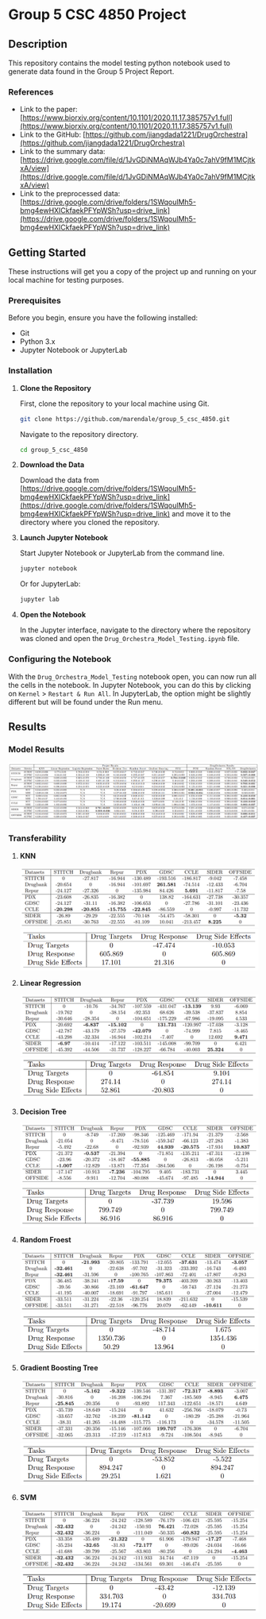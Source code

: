 # Group 5 CSC 4850 Project

## Description

This repository contains the model testing python notebook used to generate data found in the Group 5 Project Report.

### References

- Link to the paper: [https://www.biorxiv.org/content/10.1101/2020.11.17.385757v1.full](https://www.biorxiv.org/content/10.1101/2020.11.17.385757v1.full)
- Link to the GitHub: [https://github.com/jiangdada1221/DrugOrchestra](https://github.com/jiangdada1221/DrugOrchestra)
- Link to the summary data: [https://drive.google.com/file/d/1JvGDiNMAqWJb4Ya0c7ahV9fM1MCjtkxA/view](https://drive.google.com/file/d/1JvGDiNMAqWJb4Ya0c7ahV9fM1MCjtkxA/view)
- Link to the preprocessed data: [https://drive.google.com/drive/folders/1SWqoulMh5-bmg4ewHXICkfaekPFYpWSh?usp=drive_link](https://drive.google.com/drive/folders/1SWqoulMh5-bmg4ewHXICkfaekPFYpWSh?usp=drive_link)

## Getting Started

These instructions will get you a copy of the project up and running on your local machine for testing purposes.

### Prerequisites

Before you begin, ensure you have the following installed:
- Git
- Python 3.x
- Jupyter Notebook or JupyterLab

### Installation

1. **Clone the Repository**

   First, clone the repository to your local machine using Git.

   ```bash
   git clone https://github.com/marendale/group_5_csc_4850.git
   ```
   
   Navigate to the repository directory.

   ```bash
   cd group_5_csc_4850
   ```
   
2. **Download the Data**
   
   Download the data from [https://drive.google.com/drive/folders/1SWqoulMh5-bmg4ewHXICkfaekPFYpWSh?usp=drive_link](https://drive.google.com/drive/folders/1SWqoulMh5-bmg4ewHXICkfaekPFYpWSh?usp=drive_link) and move it to the directory where you cloned the repository.
   
3. **Launch Jupyter Notebook**
   
   Start Jupyter Notebook or JupyterLab from the command line.

   ```bash
   jupyter notebook
   ```

   Or for JupyterLab:

   ```bash
   jupyter lab
   ```

4. **Open the Notebook**
   
   In the Jupyter interface, navigate to the directory where the repository was cloned and open the `Drug_Orchestra_Model_Testing.ipynb` file.

### Configuring the Notebook

With the `Drug_Orchestra_Model_Testing` notebook open, you can now run all the cells in the notebook. In Jupyter Notebook, you can do this by clicking on `Kernel` > `Restart & Run All`. In JupyterLab, the option might be slightly different but will be found under the Run menu.

## Results

### Model Results

![results/results.png](results/results.png)

### Transferability

1. **KNN**

   ![results/knn_data.png](results/knn_data.png)
   ![results/knn_task.png](results/knn_task.png)

2. **Linear Regression**

   ![results/lin_data.png](results/lin_data.png)
   ![results/lin_task.png](results/lin_task.png)

3. **Decision Tree**

   ![results/dt_data.png](results/dt_data.png)
   ![results/dt_task.png](results/dt_task.png)

4. **Random Froest**

   ![results/rf_data.png](results/rf_data.png)
   ![results/rf_task.png](results/rf_task.png)


5. **Gradient Boosting Tree**
   
   ![results/gb_data.png](results/gb_data.png)
   ![results/gb_task.png](results/gb_task.png)


6. **SVM**

   ![results/svm_data.png](results/svm_data.png)
   ![results/svm_task.png](results/svm_task.png)



   

